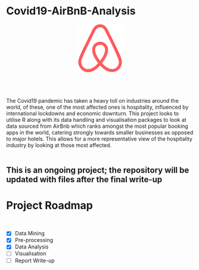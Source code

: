 # Covid19-AirBnB-Analysis

<p align="center">
  <img src="Assets/airbnb.png"/></img>
</p>
<br><br><br>
The Covid19 pandemic has taken a heavy toll on industries around the world, of these, one of the most affected ones is hospitality, influenced by international lockdowns and economic downturn. This project looks to utilise R along with its data handling and visualisation packages to look at data sourced from AirBnb which ranks amongst the most popular booking apps in the world, catering strongly towards smaller businesses as opposed to major hotels. This allows for a more representative view of the hospitality industry by looking at those most affected.
<br><br>
<h2>This is an ongoing project; the repository will be updated with files after the final write-up </h2>
<h1>Project Roadmap</h1>
<br>

- [x] Data Mining
- [x] Pre-processing
- [x] Data Analysis
- [ ] Visualisation
- [ ] Report Write-up

